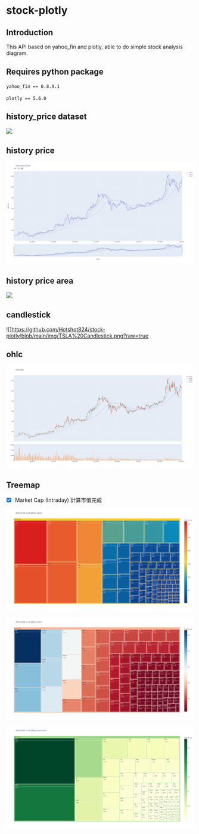 # stock-plotly

## Introduction

This API based on yahoo_fin and plotly, able to do simple stock analysis diagram.

## Requires python package
```
yahoo_fin == 0.8.9.1

plotly == 5.6.0
```

## history_price dataset

![](https://i.imgur.com/wy5l53p.jpg)

## history price
![](https://github.com/Hotshot824/stock-plotly/blob/main/img/TSLA%20History%20Price.png?raw=true)

## history price area
![](https://github.com/Hotshot824/stock-plotly/blob/main/img/TSLA%20History%20Price%20Area.png?raw=true)

## candlestick
![]https://github.com/Hotshot824/stock-plotly/blob/main/img/TSLA%20Candlestick.png?raw=true

## ohlc
![](https://github.com/Hotshot824/stock-plotly/blob/main/img/TSLA%20Ohlc.png?raw=true)

## Treemap 

- [x] Market Cap (Intraday) 計算市值完成

![](https://github.com/Hotshot824/stock-plotly/blob/main/img/Day%20gainer.png?raw=true)

![](https://github.com/Hotshot824/stock-plotly/blob/main/img/Day%20losers.png?raw=true)

![](https://github.com/Hotshot824/stock-plotly/blob/main/img/Day%20most%20active.png?raw=true)